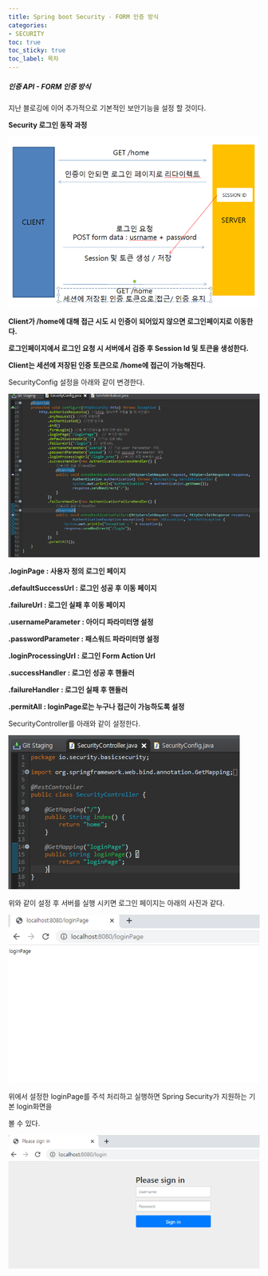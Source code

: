 ```yaml
---
title: Spring boot Security - FORM 인증 방식
categories:
- SECURITY
toc: true
toc_sticky: true
toc_label: 목차
---
```


##### 인증 API - FORM 인증 방식

지난 블로깅에 이어 추가적으로 기본적인 보안기능을 설정 할 것이다.

**Security 로그인 동작 과정**

![image-20210114231608832](../../assets/images/2021-01-14-spring-boot-security/image-20210114231608832.png)

**Client가 /home에 대해 접근 시도 시 인증이 되어있지 않으면 로그인페이지로 이동한다.**

**로그인페이지에서 로그인 요청 시 서버에서 검증 후 Session Id 및 토큰을 생성한다.**

**Client는 세션에 저장된 인증 토큰으로 /home에 접근이 가능해진다.**



SecurityConfig 설정을 아래와 같이 변경한다.

![image-20210117121749275](../../assets/images/2021-01-14-spring-boot-security/image-20210117121749275.png)



**.loginPage  : 사용자 정의 로그인 페이지**

**.defaultSuccessUrl : 로그인 성공 후 이동 페이지**

**.failureUrl : 로그인 실패 후 이동 페이지**

**.usernameParameter : 아이디 파라미터명 설정**

**.passwordParameter : 패스워드 파라미터명 설정**

**.loginProcessingUrl : 로그인 Form Action Url**

**.successHandler : 로그인 성공 후 핸들러**

**.failureHandler : 로그인 실패 후 핸들러**

**.permitAll : loginPage로는 누구나 접근이 가능하도록 설정**



SecurityController를 아래와 같이 설정한다.

![image-20210117120741181](../../assets/images/2021-01-14-spring-boot-security/image-20210117120741181.png)



위와 같이 설정 후 서버를 실행 시키면 로그인 페이지는 아래의 사진과 같다.

![image-20210117121925883](../../assets/images/2021-01-14-spring-boot-security/image-20210117121925883.png)

위에서 설정한 loginPage를 주석 처리하고 실행하면 Spring Security가 지원하는 기본 login화면을 

볼 수 있다.

![image-20210117122044586](../../assets/images/2021-01-14-spring-boot-security/image-20210117122044586.png)